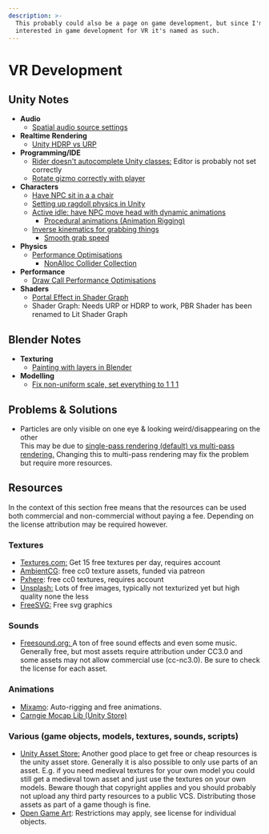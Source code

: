 ```yaml
---
description: >-
  This probably could also be a page on game development, but since I'm mainly
  interested in game development for VR it's named as such.
---
```


# VR Development

## Unity Notes

* **Audio**
  * [Spatial audio source settings](https://subscription.packtpub.com/book/game\_development/9781787286450/1/01lvl1sec12/3d-sound-and-spatial-blending)
* **Realtime Rendering**
  * [Unity HDRP vs URP](https://www.youtube.com/watch?v=5MuA92xUJCA)
* **Programming/IDE**
  * [Rider doesn't autocomplete Unity classes:](https://rider-support.jetbrains.com/hc/en-us/community/posts/360010059320--Resolved-RIDER-2020-02-04-Rider-doesn-t-autocomplete-anything-from-Unity) Editor is probably not set correctly
  * [Rotate gizmo correctly with player](https://stackoverflow.com/questions/57982000/how-to-change-the-orientation-for-an-overlapbox-and-a-gizmo)
* **Characters**
  * [Have NPC sit in a a chair](https://www.youtube.com/watch?v=bRIpwQUUN24)
  * [Setting up ragdoll physics in Unity](https://www.youtube.com/watch?v=DInV-jHm9rk)
  * [Active idle: have NPC move head with dynamic animations](https://www.youtube.com/watch?v=T7AdzwW7n2I)
    * [Procedural animations (Animation Rigging)](https://www.youtube.com/watch?v=saOHaHKSOi0\&t=1s)
  * [Inverse kinematics for grabbing things](https://docs.unity3d.com/Manual/InverseKinematics.html)
    * [Smooth grab speed](https://forum.unity.com/threads/how-to-smooth-ik-setikpositionweight.324836/)
* **Physics**
  * [Performance Optimisations](https://www.youtube.com/watch?v=pTz3LMQpvfA)
    * [NonAlloc Collider Collection](https://youtu.be/pTz3LMQpvfA?t=617)
* **Performance**
  * [Draw Call Performance Optimisations](https://www.youtube.com/watch?v=IrYPkSIvpIw)
* **Shaders**
  * [Portal Effect in Shader Graph](https://www.youtube.com/watch?v=w0znZIuvQ2I)
  * Shader Graph: Needs URP or HDRP to work, PBR Shader has been renamed to Lit Shader Graph

## Blender Notes

* **Texturing**
  * [Painting with layers in Blender](https://www.youtube.com/watch?v=fCRivuw9N7U)
* **Modelling**
  * [Fix non-uniform scale, set everything to 1 1 1](https://blender.stackexchange.com/questions/31769/how-to-set-the-current-scale-to-1)

## Problems & Solutions

* Particles are only visible on one eye & looking weird/disappearing on the other\
  This may be due to [single-pass rendering (default) vs multi-pass rendering.](https://docs.unity3d.com/2020.1/Documentation/Manual/SinglePassStereoRendering.html) Changing this to multi-pass rendering may fix the problem but require more resources.

## Resources

In the context of this section free means that the resources can be used both commercial and non-commercial without paying a fee. Depending on the license attribution may be required however.

### Textures

* [Textures.com:](https://www.textures.com/library) Get 15 free textures per day, requires account
* [AmbientCG](https://ambientcg.com): free cc0 texture assets, funded via patreon
* [Pxhere](https://pxhere.com): free cc0 textures, requires account
* [Unsplash:](https://unsplash.com) Lots of free images, typically not texturized yet but high quality none the less
* [FreeSVG:](https://freesvg.org) Free svg graphics

### Sounds

* [Freesound.org: ](https://freesound.org)A ton of free sound effects and even some music. Generally free, but most assets require attribution under CC3.0 and some assets may not allow commercial use (cc-nc3.0). Be sure to check the license for each asset.

### Animations

* [Mixamo](https://www.mixamo.com/#/): Auto-rigging and free animations.
* [Carngie Mocap Lib (Unity Store)](https://assetstore.unity.com/packages/3d/animations/huge-fbx-mocap-library-part-1-19991)

### Various (game objects, models, textures, sounds, scripts)

* [Unity Asset Store:](https://assetstore.unity.com) Another good place to get free or cheap resources is the unity asset store. Generally it is also possible to only use parts of an asset. E.g. if you need medieval textures for your own model you could still get a medieval town asset and just use the textures on your own models. Beware though that copyright applies and you should probably not upload any third party resources to a public VCS. Distributing those assets as part of a game though is fine.
* [Open Game Art](https://opengameart.org): Restrictions may apply, see license for individual objects.
